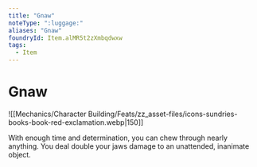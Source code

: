 ```yaml
---
title: "Gnaw"
noteType: ":luggage:"
aliases: "Gnaw"
foundryId: Item.alMR5t2zXmbqdwxw
tags:
  - Item
---
```


# Gnaw
![[Mechanics/Character Building/Feats/zz_asset-files/icons-sundries-books-book-red-exclamation.webp|150]]

With enough time and determination, you can chew through nearly anything. You deal double your jaws damage to an unattended, inanimate object.
